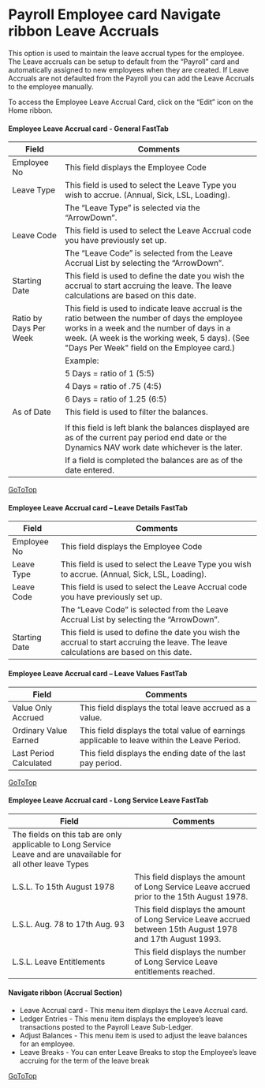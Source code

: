 # Payroll Employee card Navigate ribbon Leave Accruals

This option is used to maintain the leave accrual types for the employee.  The Leave accruals can be setup to default from the “Payroll” card and automatically assigned to new employees when they are created.  If Leave Accruals are not defaulted from the Payroll you can add the Leave Accruals to the employee manually.

To access the Employee Leave Accrual Card, click on the “Edit” icon on the Home ribbon.
 
#### Employee Leave Accrual card - General FastTab

 |Field|Comments|
 |---|---|
 |Employee No|This field displays the Employee Code|
 |Leave Type|This field is used to select the Leave Type you wish to accrue.  (Annual, Sick, LSL, Loading).|
 ||The “Leave Type” is selected via the “ArrowDown”.|
 |Leave Code|This field is used to select the Leave Accrual code you have previously set up.|
 ||The “Leave Code” is selected from the Leave Accrual List by selecting the “ArrowDown”.|
 |Starting Date|This field is used to define the date you wish the accrual to start accruing the leave.  The leave calculations are based on this date.|
 |Ratio by Days Per Week|This field is used to indicate leave accrual is the ratio between the number of days the employee works in a week and the number of days in a week. (A week is the working week, 5 days). (See "Days Per Week" field on the Employee card.)|
 ||Example:|
 ||            5 Days = ratio of 1 (5:5)|
 ||            4 Days = ratio of .75 (4:5)|
 ||            6 Days = ratio of 1.25 (6:5)|
 |As of Date|This field is used to filter the balances. |
 |||
 ||If this field is left blank the balances displayed are as of the current pay period end date or the Dynamics NAV work date whichever is the later. |
 ||If a field is completed the balances are as of the date entered.|

[GoToTop](#payroll-employee-card-navigat-ribbon-leave-accruals)

#### Employee Leave Accrual card – Leave Details FastTab

 |Field|Comments|
 |---|---|
 |Employee No|This field displays the Employee Code|
 |Leave Type|This field is used to select the Leave Type you wish to accrue.  (Annual, Sick, LSL, Loading).|
 |Leave Code|This field is used to select the Leave Accrual code you have previously set up.|
 ||The “Leave Code” is selected from the Leave Accrual List by selecting the “ArrowDown”.|
 |Starting Date|This field is used to define the date you wish the accrual to start accruing the leave.  The leave calculations are based on this date.|
 

#### Employee Leave Accrual card – Leave Values FastTab

 |Field|Comments|
|---|---|
|Value Only Accrued|This field displays the total leave accrued as a value. |
|Ordinary Value Earned|This field displays the total value of earnings applicable to leave within the Leave Period.|
|Last Period Calculated|This field displays the ending date of the last pay period.|

[GoToTop](#payroll-employee-card-navigat-ribbon-leave-accruals)

 
#### Employee Leave Accrual card - Long Service Leave FastTab

 |Field|Comments|
 |---|---|
 |The fields on this tab are only applicable to Long Service Leave and are unavailable for all other leave Types||
 |L.S.L. To 15th August 1978|This field displays the amount of Long Service Leave accrued prior to the 15th August 1978.|
 |L.S.L. Aug. 78 to 17th Aug. 93|This field displays the amount of Long Service Leave accrued between 15th August 1978 and 17th August 1993.|
 |L.S.L. Leave Entitlements|This field displays the number of Long Service Leave entitlements reached.|
 
 

#### Navigate ribbon (Accrual Section)

* Leave Accrual card - This menu item displays the Leave Accrual card.
* Ledger Entries - This menu item displays the employee’s leave transactions posted to the Payroll Leave Sub-Ledger.
* Adjust Balances - This menu item is used to adjust the leave balances for an employee.
* Leave Breaks - You can enter Leave Breaks to stop the Employee’s leave accruing for the term of the leave break

 [GoToTop](#payroll-employee-card-navigat-ribbon-leave-accruals)
